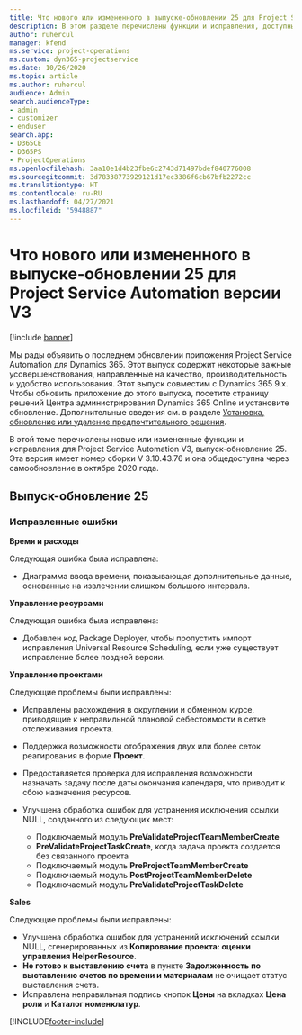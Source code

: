 ```yaml
---
title: Что нового или измененного в выпуске-обновлении 25 для Project Service Automation версии V3
description: В этом разделе перечислены функции и исправления, доступные в выпуске-обновлении 25 для Project Service Automation версии V3.
author: ruhercul
manager: kfend
ms.service: project-operations
ms.custom: dyn365-projectservice
ms.date: 10/26/2020
ms.topic: article
ms.author: ruhercul
audience: Admin
search.audienceType:
- admin
- customizer
- enduser
search.app:
- D365CE
- D365PS
- ProjectOperations
ms.openlocfilehash: 3aa10e1d4b23fbe6c2743d71497bdef840776008
ms.sourcegitcommit: 3d78338773929121d17ec3386f6cb67bfb2272cc
ms.translationtype: HT
ms.contentlocale: ru-RU
ms.lasthandoff: 04/27/2021
ms.locfileid: "5948887"
---
```

# <a name="whats-new-or-changed-in-project-service-automation-update-release-25-v3"></a>Что нового или измененного в выпуске-обновлении 25 для Project Service Automation версии V3

[!include [banner](../includes/psa-now-project-operations.md)]

Мы рады объявить о последнем обновлении приложения Project Service Automation для Dynamics 365. Этот выпуск содержит некоторые важные усовершенствования, направленные на качество, производительность и удобство использования. Этот выпуск совместим с Dynamics 365 9.x. Чтобы обновить приложение до этого выпуска, посетите страницу решений Центра администрирования Dynamics 365 Online и установите обновление. Дополнительные сведения см. в разделе [Установка, обновление или удаление предпочтительного решения](/power-platform/admin/install-remove-preferred-solution).

В этой теме перечислены новые или измененные функции и исправления для Project Service Automation V3, выпуск-обновление 25. Эта версия имеет номер сборки V 3.10.43.76 и она общедоступна через самообновление в октябре 2020 года.

## <a name="update-release-25"></a>Выпуск-обновление 25

### <a name="bug-fixes"></a>Исправленные ошибки

**Время и расходы**

Следующая ошибка была исправлена:

- Диаграмма ввода времени, показывающая дополнительные данные, основанные на извлечении слишком большого интервала.

**Управление ресурсами**

Следующая ошибка была исправлена:

- Добавлен код Package Deployer, чтобы пропустить импорт исправления Universal Resource Scheduling, если уже существует исправление более поздней версии.

**Управление проектами**

Следующие проблемы были исправлены:

- Исправлены расхождения в округлении и обменном курсе, приводящие к неправильной плановой себестоимости в сетке отслеживания проекта.
- Поддержка возможности отображения двух или более сеток реагирования в форме **Проект**.
- Предоставляется проверка для исправления возможности назначать задачу после даты окончания календаря, что приводит к сбою назначения ресурсов.
- Улучшена обработка ошибок для устранения исключения ссылки NULL, созданного из следующих мест:

    - Подключаемый модуль **PreValidateProjectTeamMemberCreate**
    - **PreValidateProjectTaskCreate**, когда задача проекта создается без связанного проекта
    - Подключаемый модуль **PreProjectTeamMemberCreate**
    - Подключаемый модуль **PostProjectTeamMemberDelete**
    - Подключаемый модуль **PreValidateProjectTaskDelete**

**Sales**

Следующие проблемы были исправлены:

- Улучшена обработка ошибок для устранений исключений ссылки NULL, сгенерированных из **Копирование проекта: оценки управления HelperResource**.
- **Не готово к выставлению счета** в пункте **Задолженность по выставлению счетов по времени и материалам** не очищает статус выставления счета.
- Исправлена неправильная подпись кнопок **Цены** на вкладках **Цена роли** и **Каталог номенклатур**.


[!INCLUDE[footer-include](../includes/footer-banner.md)]